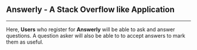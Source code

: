 ## Answerly - A Stack Overflow like Application
---
Here, **Users** who register for **Answerly** will be able to ask and answer questions. A question asker will also be able to to accept answers to mark them as useful.
